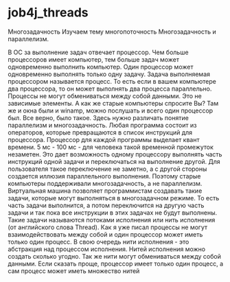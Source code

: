 # job4j_threads
Многозадачность
Изучаем тему многопоточность
Многозадачность и параллелизм.

В ОС за выполнение задач отвечает процессор. Чем больше процессоров имеет компьютер, тем больше задач может одновременно выполнить компьютер.
Один процессор может одновременно выполнять только одну задачу. Задача выполняемая процессором называется процесс. То есть если в вашем компьютере два процессора, то он может выполнять два процесса параллельно. Процессы не могут обмениваться между собой данными. Это не зависимые элементы.
А как же старые компьютеры спросите Вы? Там же и окна были и winamp, можно послушать и всего один процессор был.
Все верно, было такое. Здесь нужно различать понятие параллелизм и многозадачность. Любая программа состоит из операторов, которые превращаются в список инструкций для процессора. Процессор для каждой программы выделает квант времени. 5 мс - 100 мс - для человека такой временной промежуток незаметен. Это дает возможность одному процессору выполнять часть инструкций одной задачи и переключаться на выполнение другой. Для пользователя такое переключение не заметно, а с другой стороны создается иллюзия параллельного выполнения. Поэтому старые компьютеры поддерживали многозадачность, а не параллелизм.
Виртуальная машина позволяет программистам создавать такие задачи, которые могут выполняться в многозадачном режиме. То есть часть задачи выполнится, а потом переключится на другую часть задачи и так пока все инструкции в этих задачах не будут выполнены.
Такие задачи называются потоками исполнения или нить исполнения (от английского слова Thread). 
Как я уже писал процессы не могут взаимодействовать между собой и один процессор может иметь только один процесс. В свою очередь нити исполнения - это абстракция над процессом исполнения. Нитей исполнения можно создать сколько угодно. Так же нити могут обмениваться между собой данными.
Если сказать проще, процессор имеет только один процесс, а сам процесс может иметь множество нитей
